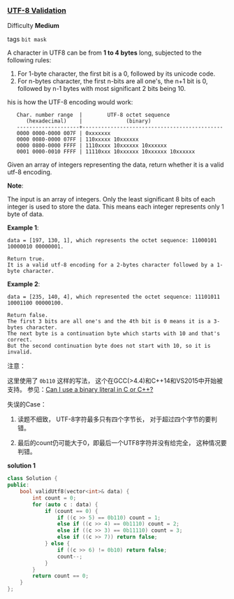 ### [UTF-8 Validation](https://leetcode.com/problems/utf-8-validation/)   

Difficulty **Medium**

tags `bit mask`

A character in UTF8 can be from **1 to 4 bytes** long, subjected to the following rules:

1. For 1-byte character, the first bit is a 0, followed by its unicode code.
2. For n-bytes character, the first n-bits are all one's, the n+1 bit is 0, followed by n-1 bytes with most significant 2 bits being 10.

his is how the UTF-8 encoding would work:
```
   Char. number range  |        UTF-8 octet sequence
      (hexadecimal)    |              (binary)
   --------------------+---------------------------------------------
   0000 0000-0000 007F | 0xxxxxxx
   0000 0080-0000 07FF | 110xxxxx 10xxxxxx
   0000 0800-0000 FFFF | 1110xxxx 10xxxxxx 10xxxxxx
   0001 0000-0010 FFFF | 11110xxx 10xxxxxx 10xxxxxx 10xxxxxx
```
Given an array of integers representing the data, return whether it is a valid utf-8 encoding.

**Note**:

The input is an array of integers. Only the least significant 8 bits of each integer is used to store the data. This means each integer represents only 1 byte of data.

**Example 1**:
```
data = [197, 130, 1], which represents the octet sequence: 11000101 10000010 00000001.

Return true.
It is a valid utf-8 encoding for a 2-bytes character followed by a 1-byte character.
```

**Example 2**:

```
data = [235, 140, 4], which represented the octet sequence: 11101011 10001100 00000100.

Return false.
The first 3 bits are all one's and the 4th bit is 0 means it is a 3-bytes character.
The next byte is a continuation byte which starts with 10 and that's correct.
But the second continuation byte does not start with 10, so it is invalid.
```
注意：

这里使用了 `0b110` 这样的写法， 这个在GCC(>4.4)和C++14和VS2015中开始被支持。 参见：[Can I use a binary literal in C or C++?](https://stackoverflow.com/questions/2611764/can-i-use-a-binary-literal-in-c-or-c)

失误的Case：

1. 读题不细致， UTF-8字符最多只有四个字节长， 对于超过四个字节的要判错。

2. 最后的count仍可能大于0，即最后一个UTF8字符并没有给完全， 这种情况要判错。

**solution 1**

```c++
class Solution {
public:
    bool validUtf8(vector<int>& data) {
        int count = 0;
        for (auto c : data) {
            if (count == 0) {
                if ((c >> 5) == 0b110) count = 1;
                else if ((c >> 4) == 0b1110) count = 2;
                else if ((c >> 3) == 0b11110) count = 3;
                else if ((c >> 7)) return false;
            } else {
                if ((c >> 6) != 0b10) return false;
                count--;
            }
        }
        return count == 0;
    }
};
```
